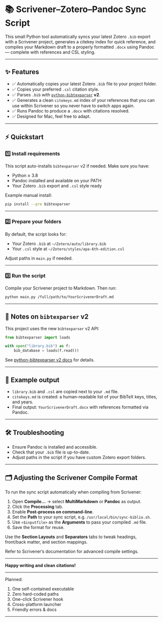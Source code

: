# 📚 Scrivener–Zotero–Pandoc Sync Script

This small Python tool automatically syncs your latest Zotero `.bib` export with a Scrivener project, generates a citekey index for quick reference, and compiles your Markdown draft to a properly formatted `.docx` using Pandoc — complete with references and CSL styling.

---

## ✨ Features

* ✅ Automatically copies your latest Zotero `.bib` file to your project folder.
* ✅ Copies your preferred `.csl` citation style.
* ✅ Parses `.bib` with [`python-bibtexparser`](https://github.com/sciunto-org/python-bibtexparser) **v2**.
* ✅ Generates a clean `citekeys.md` index of your references that you can use within Scrivener so you never have to switch apps again.
* ✅ Runs Pandoc to produce a `.docx` with citations resolved.
* ✅ Designed for Mac, feel free to adapt.

---

## ⚡ Quickstart

### 1️⃣ Install requirements

This script auto-installs `bibtexparser` v2 if needed. Make sure you have:

* Python ≥ 3.8
* Pandoc installed and available on your PATH
* Your Zotero `.bib` export and `.csl` style ready

Example manual install:

```bash
pip install --pre bibtexparser
```

---

### 2️⃣ Prepare your folders

By default, the script looks for:

* Your Zotero `.bib` at `~/Zotero/auto/library.bib`
* Your `.csl` style at `~/Zotero/styles/apa-6th-edition.csl`

Adjust paths in `main.py` if needed.

---

### 3️⃣ Run the script

Compile your Scrivener project to Markdown. Then run:

```bash
python main.py /full/path/to/YourScrivenerDraft.md
```

---

## 📌 Notes on `bibtexparser` v2

This project uses the new `bibtexparser` v2 API:

```python
from bibtexparser import loads

with open("library.bib") as f:
    bib_database = loads(f.read())
```

See [python-bibtexparser v2 docs](https://bibtexparser.readthedocs.io/en/latest/) for details.

---

## 🧩 Example output

* `library.bib` and `.csl` are copied next to your `.md` file.
* `citekeys.md` is created: a human-readable list of your BibTeX keys, titles, and years.
* Final output: `YourScrivenerDraft.docx` with references formatted via Pandoc.

---

## 🛠️ Troubleshooting

* Ensure Pandoc is installed and accessible.
* Check that your `.bib` file is up-to-date.
* Adjust paths in the script if you have custom Zotero export folders.

---

## 🗂️ Adjusting the Scrivener Compile Format

To run the sync script automatically when compiling from Scrivener:

1. Open **Compile…** → select **MultiMarkdown** or **Pandoc** as output.
2. Click the **Processing** tab.
3. Enable **Post-process on command-line**.
4. Set the **Path** to your sync script, e.g. `/usr/local/bin/sync-biblio.sh`.
5. Use `<$inputfile>` as the **Arguments** to pass your compiled `.md` file.
6. Save the format for reuse.

Use the **Section Layouts** and **Separators** tabs to tweak headings, front/back matter, and section mappings.

Refer to Scrivener’s documentation for advanced compile settings.

---

**Happy writing and clean citations!**


---

Planned:

1. One self-contained executable
2. Zero hard-coded paths
3. One-click Scrivener hook
4. Cross-platform launcher
5. Friendly errors & docs

---